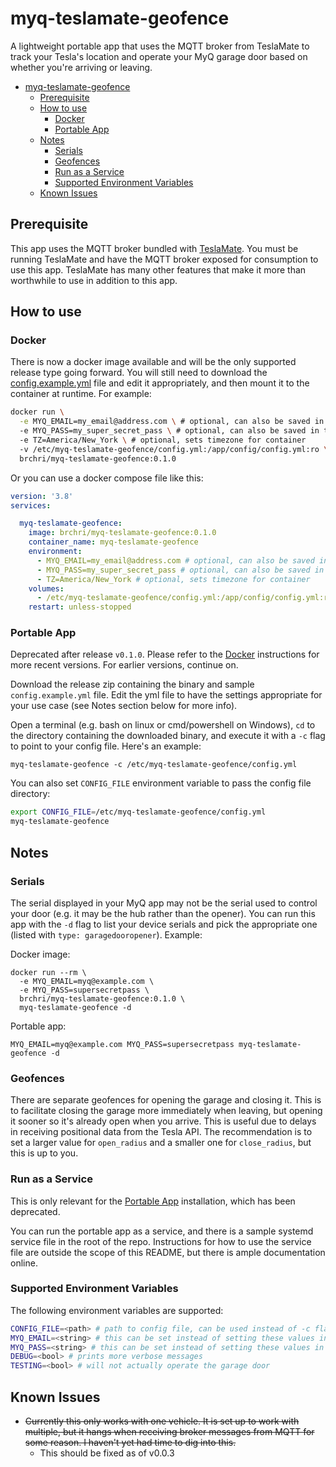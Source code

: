 # myq-teslamate-geofence
A lightweight portable app that uses the MQTT broker from TeslaMate to track your Tesla's location and operate your MyQ garage door based on whether you're arriving or leaving.

<!-- TOC -->

- [myq-teslamate-geofence](#myq-teslamate-geofence)
  - [Prerequisite](#prerequisite)
  - [How to use](#how-to-use)
    - [Docker](#docker)
    - [Portable App](#portable-app)
  - [Notes](#notes)
    - [Serials](#serials)
    - [Geofences](#geofences)
    - [Run as a Service](#run-as-a-service)
    - [Supported Environment Variables](#supported-environment-variables)
  - [Known Issues](#known-issues)

<!-- /TOC -->

## Prerequisite
This app uses the MQTT broker bundled with [TeslaMate](https://github.com/adriankumpf/teslamate). You must be running TeslaMate and have the MQTT broker exposed for consumption to use this app. TeslaMate has many other features that make it more than worthwhile to use in addition to this app.

## How to use
### Docker
There is now a docker image available and will be the only supported release type going forward. You will still need to download the [config.example.yml](https://github.com/brchri/myq-teslamate-geofence/blob/main/config.example.yml) file and edit it appropriately, and then mount it to the container at runtime. For example:

```bash
docker run \
  -e MYQ_EMAIL=my_email@address.com \ # optional, can also be saved in the config.yml file
  -e MYQ_PASS=my_super_secret_pass \ # optional, can also be saved in the config.yml file
  -e TZ=America/New_York \ # optional, sets timezone for container
  -v /etc/myq-teslamate-geofence/config.yml:/app/config/config.yml:ro \ # required, config file volume
  brchri/myq-teslamate-geofence:0.1.0
```

Or you can use a docker compose file like this:

```yaml
version: '3.8'
services:

  myq-teslamate-geofence:
    image: brchri/myq-teslamate-geofence:0.1.0
    container_name: myq-teslamate-geofence
    environment:
      - MYQ_EMAIL=my_email@address.com # optional, can also be saved in the config.yml file
      - MYQ_PASS=my_super_secret_pass # optional, can also be saved in the config.yml file
      - TZ=America/New_York # optional, sets timezone for container
    volumes:
      - /etc/myq-teslamate-geofence/config.yml:/app/config/config.yml:ro # required, config file volume
    restart: unless-stopped
```

### Portable App
Deprecated after release `v0.1.0`. Please refer to the [Docker](#docker) instructions for more recent versions. For earlier versions, continue on.

Download the release zip containing the binary and sample `config.example.yml` file. Edit the yml file to have the settings appropriate for your use case (see Notes section below for more info).

Open a terminal (e.g. bash on linux or cmd/powershell on Windows), `cd` to the directory containing the downloaded binary, and execute it with a `-c` flag to point to your config file. Here's an example:

`myq-teslamate-geofence -c /etc/myq-teslamate-geofence/config.yml`

You can also set `CONFIG_FILE` environment variable to pass the config file directory:

```bash
export CONFIG_FILE=/etc/myq-teslamate-geofence/config.yml
myq-teslamate-geofence
```

## Notes

### Serials
The serial displayed in your MyQ app may not be the serial used to control your door (e.g. it may be the hub rather than the opener). You can run this app with the `-d` flag to list your device serials and pick the appropriate one (listed with `type: garagedooropener`). Example:

Docker image:

```shell
docker run --rm \
  -e MYQ_EMAIL=myq@example.com \
  -e MYQ_PASS=supersecretpass \
  brchri/myq-teslamate-geofence:0.1.0 \
  myq-teslamate-geofence -d
```

Portable app:

`MYQ_EMAIL=myq@example.com MYQ_PASS=supersecretpass myq-teslamate-geofence -d`

### Geofences
There are separate geofences for opening the garage and closing it. This is to facilitate closing the garage more immediately when leaving, but opening it sooner so it's already open when you arrive. This is useful due to delays in receiving positional data from the Tesla API. The recommendation is to set a larger value for `open_radius` and a smaller one for `close_radius`, but this is up to you.

### Run as a Service
This is only relevant for the [Portable App](#portable-app) installation, which has been deprecated.

You can run the portable app as a service, and there is a sample systemd service file in the root of the repo. Instructions for how to use the service file are outside the scope of this README, but there is ample documentation online.

### Supported Environment Variables
The following environment variables are supported:
```bash
CONFIG_FILE=<path> # path to config file, can be used instead of -c flag
MYQ_EMAIL=<string> # this can be set instead of setting these values in the config.yml file
MYQ_PASS=<string> # this can be set instead of setting these values in the config.yml file
DEBUG=<bool> # prints more verbose messages
TESTING=<bool> # will not actually operate the garage door
```

## Known Issues
* ~~Currently this only works with one vehicle. It is set up to work with multiple, but it hangs when receiving broker messages from MQTT for some reason. I haven't yet had time to dig into this.~~
  * This should be fixed as of v0.0.3
